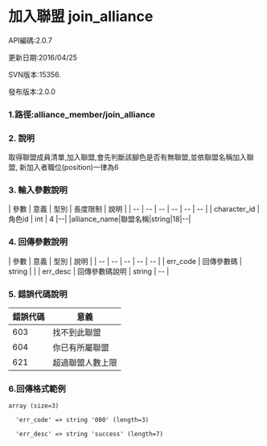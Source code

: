 # 加入聯盟 join_alliance



API編碼:2.0.7






更新日期:2016/04/25

> 

SVN版本:15356.

> 

發布版本:2.0.0
### 1.路徑:alliance_member/join_alliance

### 2. 說明

取得聯盟成員清單,加入聯盟,會先判斷該腳色是否有無聯盟,並依聯盟名稱加入聯盟,
新加入者職位(position)一律為6
### 3. 輸入參數說明


| 參數 | 意義 | 型別 | 長度限制 | 說明 |
| -- | -- | -- | -- | -- | -- |
| character_id | 角色id | int | 4 |--|
|alliance_name|聯盟名稱|string|18|--|

### 4. 回傳參數說明
| 參數 | 意義 | 型別 | 說明 |
| -- | -- | -- | -- | -- |
| err_code | 回傳參數碼 | string |  |
| err_desc | 回傳參數碼說明 | string | -- |




### 5. 錯誤代碼說明
|錯誤代碼|意義|
|--|--|
|603|找不到此聯盟|
|604|你已有所屬聯盟|
|621|超過聯盟人數上限|
### 6.回傳格式範例

```
array (size=3)

  'err_code' => string '000' (length=3)
  
  'err_desc' => string 'success' (length=7)
  ```
